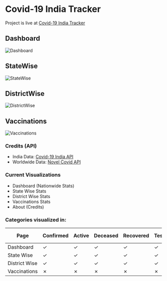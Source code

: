 # Covid-19 India Tracker

Project is live at <a href="https://athi223.github.io/covid19indiatracker/">Covid-19 India Tracker</a>

## Dashboard

![Dashboard](https://i.ibb.co/w74JRRp/dashboard.png)

## StateWise

![StateWise](https://i.ibb.co/3CLDL2q/statewise.png)

## DistrictWise

![DistrictWise](https://i.ibb.co/89qnHF4/districtwise.png)

## Vaccinations

![Vaccinations](https://i.ibb.co/XpBXHTm/Vaccinations.png)

### Credits (API)

<ul>
    <li>India Data: <a href="https://data.covid19bharat.org">Covid-19 India API</a></li>
    <li>Worldwide Data: <a href="https://corona.lmao.ninja/v2/all">Novel Covid API</a></li>
</ul>

### Current Visualizations

<ul>
    <li>Dashboard (Nationwide Stats)</li>
    <li>State Wise Stats</li>
    <li>District Wise Stats</li>
    <li>Vaccinations Stats</li>
    <li>About (Credits)</li>
</ul>

### Categories visualized in:

| Page          | Confirmed | Active  | Deceased | Recovered | Tested  | 1 Dose  | 2 Doses | Worldwide |
| ------------- | --------- | ------- | -------- | --------- | ------- | ------- | ------- | --------- |
| Dashboard     | &check;   | &check; | &check;  | &check;   | &check; | &cross; | &cross; | &check;   |
| State Wise    | &check;   | &check; | &check;  | &check;   | &check; | &check; | &check; | &cross;   |
| District Wise | &check;   | &check; | &check;  | &check;   | &check; | &check; | &check; | &cross;   |
| Vaccinations  | &cross;   | &cross; | &cross;  | &cross;   | &cross; | &check; | &check; | &cross;   |
